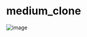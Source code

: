 # medium_clone
![image](https://user-images.githubusercontent.com/33202163/115101339-05e29b80-9f4c-11eb-8267-acc141a6f5a7.png)
